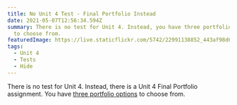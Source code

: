 ```yaml
---
title: No Unit 4 Test - Final Portfolio Instead
date: 2021-05-07T12:56:34.594Z
summary: There is no test for Unit 4. Instead, you have three portfolio options
  to choose from.
featuredImage: https://live.staticflickr.com/5742/22991138852_443af98d68_b.jpg
tags:
  - Unit 4
  - Tests
  - Hide
---
```

There is no test for Unit 4. Instead, there is a Unit 4 Final Portfolio assignment. You have [three portfolio options](https://mnca-biology-message-board.netlify.app/posts/unit-4-final-portfolio/) to choose from.